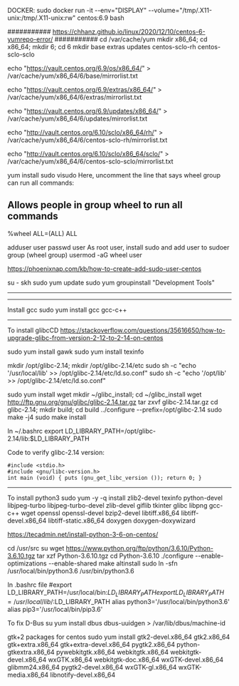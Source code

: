 DOCKER:
sudo docker run -it  --env="DISPLAY"  --volume="/tmp/.X11-unix:/tmp/.X11-unix:rw"  centos:6.9 bash

###########
https://chhanz.github.io/linux/2020/12/10/centos-6-yumrepo-error/
###########
cd /var/cache/yum
mkdir x86_64; cd x86_64; mkdir 6; cd 6
mkdir base extras updates centos-sclo-rh centos-sclo-sclo

echo "https://vault.centos.org/6.9/os/x86_64/" > /var/cache/yum/x86_64/6/base/mirrorlist.txt

echo "https://vault.centos.org/6.9/extras/x86_64/" > /var/cache/yum/x86_64/6/extras/mirrorlist.txt

echo "https://vault.centos.org/6.9/updates/x86_64/" > /var/cache/yum/x86_64/6/updates/mirrorlist.txt

echo "http://vault.centos.org/6.10/sclo/x86_64/rh/" > /var/cache/yum/x86_64/6/centos-sclo-rh/mirrorlist.txt

echo "http://vault.centos.org/6.10/sclo/x86_64/sclo/" > /var/cache/yum/x86_64/6/centos-sclo-sclo/mirrorlist.txt

yum install sudo
visudo
Here, uncomment the line that says wheel group can run all commands:
## Allows people in group wheel to run all commands
%wheel  ALL=(ALL)       ALL

adduser user
passwd user
As root user, install sudo and add user to sudoer group (wheel group)
usermod -aG wheel user

https://phoenixnap.com/kb/how-to-create-add-sudo-user-centos

su - skh
sudo yum update
sudo yum groupinstall "Development Tools"

*********************************
*********************************
Install gcc
sudo yum install gcc gcc-c++
*********************************
To install glibcCD 
https://stackoverflow.com/questions/35616650/how-to-upgrade-glibc-from-version-2-12-to-2-14-on-centos

sudo yum install gawk
sudo yum install texinfo

mkdir /opt/glibc-2.14; mkdir /opt/glibc-2.14/etc
sudo sh -c "echo '/usr/local/lib' >> /opt/glibc-2.14/etc/ld.so.conf" 
sudo sh -c "echo '/opt/lib' >> /opt/glibc-2.14/etc/ld.so.conf"

sudo yum install wget
mkdir ~/glibc_install; cd ~/glibc_install
wget http://ftp.gnu.org/gnu/glibc/glibc-2.14.tar.gz
tar zxvf glibc-2.14.tar.gz
cd glibc-2.14; mkdir build; cd build
../configure --prefix=/opt/glibc-2.14
sudo make -j4
sudo make install

In ~/.bashrc
export LD_LIBRARY_PATH=/opt/glibc-2.14/lib:$LD_LIBRARY_PATH

Code to verify glibc-2.14 version:
~~~~~~~~~~~~~~~~~~~~~~~~~~~~~~~~~~~~~~~~~~~~~~~~~~~~~~~~~~~~~~~~~~~~~~~
#include <stdio.h>
#include <gnu/libc-version.h>
int main (void) { puts (gnu_get_libc_version ()); return 0; }
~~~~~~~~~~~~~~~~~~~~~~~~~~~~~~~~~~~~~~~~~~~~~~~~~~~~~~~~~~~~~~~~~~~~~~~
*********************************

To install python3
sudo yum -y -q install zlib2-devel texinfo python-devel libjpeg-turbo libjpeg-turbo-devel zlib-devel giflib  tkinter glibc libpng gcc-c++ wget openssl openssl-devel bzip2-devel libtiff.x86_64 libtiff-devel.x86_64 libtiff-static.x86_64 doxygen doxygen-doxywizard

https://tecadmin.net/install-python-3-6-on-centos/

cd /usr/src
su
wget https://www.python.org/ftp/python/3.6.10/Python-3.6.10.tgz
tar xzf Python-3.6.10.tgz
cd Python-3.6.10
./configure --enable-optimizations --enable-shared
make altinstall
sudo ln -sfn /usr/local/bin/python3.6 /usr/bin/python3.6

In .bashrc file
#export LD_LIBRARY_PATH=/usr/local/bin:$LD_LIBRARY_PATH
export LD_LIBRARY_PATH=/usr/local/lib/:$LD_LIBRARY_PATH
alias python3='/usr/local/bin/python3.6'
alias pip3='/usr/local/bin/pip3.6'


To fix D-Bus
su
yum install dbus
dbus-uuidgen > /var/lib/dbus/machine-id


gtk+2 packages for centos
sudo yum install gtk2-devel.x86_64 gtk2.x86_64 gtk+extra.x86_64 gtk+extra-devel.x86_64  pygtk2.x86_64  python-gtkextra.x86_64 pywebkitgtk.x86_64  webkitgtk.x86_64 webkitgtk-devel.x86_64 wxGTK.x86_64 webkitgtk-doc.x86_64 wxGTK-devel.x86_64 glibmm24.x86_64 pygtk2-devel.x86_64  wxGTK-gl.x86_64 wxGTK-media.x86_64 libnotify-devel.x86_64        
